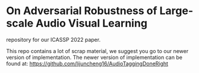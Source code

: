 # On Adversarial Robustness of Large-scale Audio Visual Learning
repository for our ICASSP 2022 paper.

This repo contains a lot of scrap material, we suggest you go to our newer version of implementation.
The newer version of implementation can be found at: https://github.com/lijuncheng16/AudioTaggingDoneRight